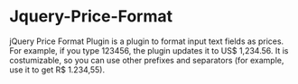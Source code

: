 Jquery-Price-Format
===================

jQuery Price Format Plugin is a plugin to format input text fields as prices. For example, if you type 123456, the plugin updates it to US$ 1,234.56. 
It is costumizable, so you can use other prefixes and separators (for example, use it to get R$ 1.234,55).
